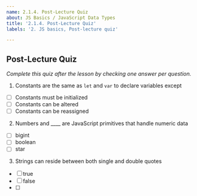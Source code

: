 ```yaml
---
name: 2.1.4. Post-Lecture Quiz
about: JS Basics / JavaScript Data Types
title: '2.1.4. Post-Lecture Quiz'
labels: '2. JS basics, Post-lecture quiz'

---
```

## Post-Lecture Quiz

*Complete this quiz after the lesson by checking one answer per question.*

1. Constants are the same as `let` and `var` to declare variables except

- [ ] Constants must be initialized
- [ ] Constants can be altered
- [ ] Constants can be reassigned

2. Numbers and ____ are JavaScript primitives that handle numeric data

- [ ] bigint
- [ ] boolean
- [ ] star

3. Strings can reside between both single and double quotes
   
- [ ] true
- [ ] false
- [ ] 